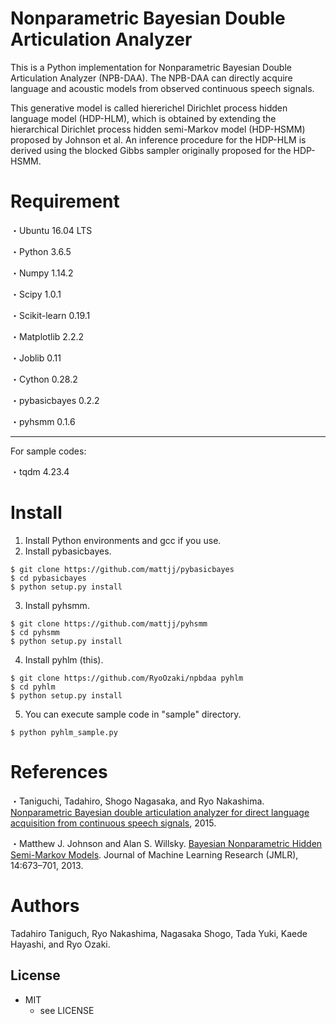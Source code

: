 # Nonparametric Bayesian Double Articulation Analyzer

This is a Python implementation for Nonparametric Bayesian Double Articulation Analyzer (NPB-DAA). The NPB-DAA can directly acquire language and acoustic models from observed continuous speech signals.

This generative model is called hiererichel Dirichlet process hidden language model (HDP-HLM), which is obtained by extending the hierarchical Dirichlet process hidden semi-Markov model (HDP-HSMM) proposed by Johnson et al. An inference procedure for the HDP-HLM is derived using the blocked Gibbs sampler originally proposed for the HDP-HSMM.

# Requirement

・Ubuntu 16.04 LTS

・Python 3.6.5

・Numpy 1.14.2

・Scipy 1.0.1

・Scikit-learn 0.19.1 

・Matplotlib 2.2.2

・Joblib 0.11

・Cython 0.28.2

・pybasicbayes 0.2.2

・pyhsmm 0.1.6

----
For sample codes:

・tqdm 4.23.4

# Install
1. Install Python environments and gcc if you use.
2. Install pybasicbayes.
```
$ git clone https://github.com/mattjj/pybasicbayes
$ cd pybasicbayes
$ python setup.py install
```
3. Install pyhsmm.
```
$ git clone https://github.com/mattjj/pyhsmm
$ cd pyhsmm
$ python setup.py install
```
4. Install pyhlm (this).
```
$ git clone https://github.com/RyoOzaki/npbdaa pyhlm
$ cd pyhlm
$ python setup.py install
```
5. You can execute sample code in "sample" directory.
```
$ python pyhlm_sample.py
```

# References
・Taniguchi, Tadahiro, Shogo Nagasaka, and Ryo Nakashima. [Nonparametric Bayesian double articulation analyzer for direct language acquisition from continuous speech signals](http://ieeexplore.ieee.org/document/7456220/?arnumber=7456220), 2015.

・Matthew J. Johnson and Alan S. Willsky. [Bayesian Nonparametric Hidden Semi-Markov Models](http://www.jmlr.org/papers/volume14/johnson13a/johnson13a.pdf). Journal of Machine Learning Research (JMLR), 14:673–701, 2013.

# Authors
Tadahiro Taniguch, Ryo Nakashima, Nagasaka Shogo, Tada Yuki, Kaede Hayashi, and Ryo Ozaki.

## License
* MIT
    * see LICENSE
